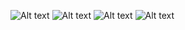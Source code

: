 ![Alt text](<Screenshot 2023-12-25 at 1.44.39 AM.png>) 
![Alt text](<Screenshot 2023-12-25 at 1.45.43 AM.png>) 
![Alt text](<Screenshot 2023-12-25 at 1.45.55 AM.png>) 
![Alt text](<Screenshot 2023-12-25 at 1.46.07 AM.png>)
